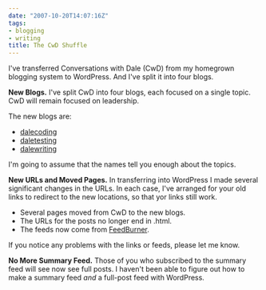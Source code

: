 ```yaml
---
date: "2007-10-20T14:07:16Z"
tags:
- blogging
- writing
title: The CwD Shuffle
---
```


I've transferred Conversations with Dale (CwD) from my homegrown blogging system to WordPress.  And I've split it into four blogs.

<!--more--> <strong>New Blogs.</strong>  I've split CwD into four blogs, each focused on a single topic.  CwD will remain focused on leadership.

The new blogs are:
<ul>
	<li><a href="http://dalecoding.dhemery.com/">dalecoding</a></li>
	<li><a href="http://daletesting.dhemery.com/">daletesting</a></li>
	<li><a href="http://dalewriting.dhemery.com/">dalewriting</a></li>
</ul>
I'm going to assume that the names tell you enough about the topics.

<strong>New URLs and Moved Pages.</strong>  In transferring into WordPress I made several significant changes in the URLs.  In each case, I've arranged for your old links to redirect to the new locations, so that yor links still work.
<ul>
	<li>Several pages moved from CwD to the new blogs.</li>
	<li>The URLs for the posts no longer end in .html.</li>
	<li>The feeds now come from <a href="http://www.feedburner.com">FeedBurner</a>.</li>
</ul>
If you notice any problems with the links or feeds, please let me know.

<strong>No More Summary Feed.</strong>  Those of you who subscribed to the summary feed will see now see full posts.  I haven't been able to figure out how to make a summary feed <em>and</em> a full-post feed with WordPress.
